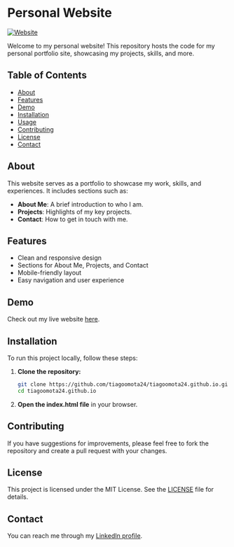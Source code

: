 # Personal Website

[![Website](https://img.shields.io/website-up-down-green-red/https/tiagoomota24.github.io.svg)](https://tiagoomota24.github.io/)

Welcome to my personal website! This repository hosts the code for my personal portfolio site, showcasing my projects, skills, and more.

## Table of Contents

- [About](#about)
- [Features](#features)
- [Demo](#demo)
- [Installation](#installation)
- [Usage](#usage)
- [Contributing](#contributing)
- [License](#license)
- [Contact](#contact)

## About

This website serves as a portfolio to showcase my work, skills, and experiences. It includes sections such as:

- **About Me**: A brief introduction to who I am.
- **Projects**: Highlights of my key projects.
- **Contact**: How to get in touch with me.

## Features

- Clean and responsive design
- Sections for About Me, Projects, and Contact
- Mobile-friendly layout
- Easy navigation and user experience

## Demo

Check out my live website [here](https://tiagoomota24.github.io/).

## Installation

To run this project locally, follow these steps:

1. **Clone the repository:**

    ```bash
    git clone https://github.com/tiagoomota24/tiagoomota24.github.io.git
    cd tiagoomota24.github.io
    ```

2. **Open the index.html file** in your browser.
   

## Contributing

If you have suggestions for improvements, please feel free to fork the repository and create a pull request with your changes.

## License

This project is licensed under the MIT License. See the [LICENSE](LICENSE) file for details.

## Contact

You can reach me through my [LinkedIn profile](https://www.linkedin.com/in/tiagocmota/).
